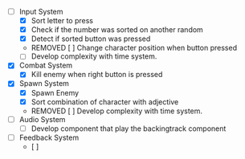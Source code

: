 - [ ] Input System
    - [x] Sort letter to press
    - [x] Check if the number was sorted on another random
    - [x] Detect if sorted button was pressed
    - REMOVED [ ] Change character position when button pressed
    - [ ] Develop complexity with time system.
- [x] Combat System
    - [x] Kill enemy when right button is pressed
- [x] Spawn System
    - [x] Spawn Enemy
    - [x] Sort combination of character with adjective
    - REMOVED [ ] Develop complexity with time system.
- [ ] Audio System
    - [ ] Develop component that play the backingtrack component
- [ ] Feedback System
    - [ ]
    
